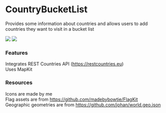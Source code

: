 # CountryBucketList
Provides some information about countries and allows users to add countries they want to visit in a bucket list

<img src="https://img.shields.io/badge/ios-10-8800A7.svg"> <img src="https://img.shields.io/badge/language-objective--c-8800A7.svg">

### Features
Integrates REST Countries API (https://restcountries.eu)  
Uses MapKit

### Resources
Icons are made by me  
Flag assets are from https://github.com/madebybowtie/FlagKit  
Geographic geometries are from https://github.com/johan/world.geo.json
